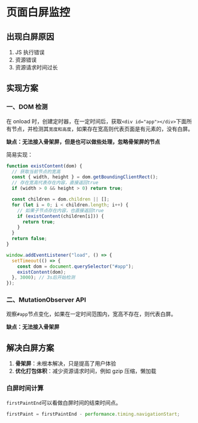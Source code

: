 # 页面白屏监控

## 出现白屏原因

1. JS 执行错误
2. 资源错误
3. 资源请求时间过长

## 实现方案

### 一、DOM 检测

在 onload 时，创建定时器，在一定时间后，获取`<div id="app"></div>`下面所有节点，并检测其`宽度和高度`，如果存在宽高则代表页面是有元素的，没有白屏。

**缺点：无法接入骨架屏，但是也可以做些处理，忽略骨架屏的节点**

简易实现：

```js
function existContent(dom) {
  // 获取当前节点的宽高
  const { width, height } = dom.getBoundingClientRect();
  // 存在宽高代表存在内容，直接返回true
  if (width > 0 && height > 0) return true;

  const children = dom.children || [];
  for (let i = 0; i < children.length; i++) {
    // 如果子节点存在内容，也直接返回true
    if (existContent(children[i])) {
      return true;
    }
  }
  return false;
}

window.addEventListener("load", () => {
  setTimeout(() => {
    const dom = document.querySelector("#app");
    existContent(dom);
  }, 3000); // 3s后开始检测
});
```

### 二、MutationObserver API

观察`#app`节点变化，如果在一定时间范围内，宽高不存在，则代表白屏。

**缺点：无法接入骨架屏**

## 解决白屏方案

1. **骨架屏**：未根本解决，只是提高了用户体验
2. **优化打包体积**：减少资源请求时间，例如 gzip 压缩，懒加载

### 白屏时间计算

`firstPaintEnd`可以看做白屏时间的结束时间点。

```js
firstPaint = firstPaintEnd - performance.timing.navigationStart;
```
